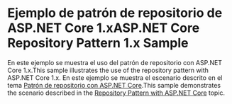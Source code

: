 # <a name="aspnet-core-repository-pattern-1x-sample"></a><span data-ttu-id="ca9d7-101">Ejemplo de patrón de repositorio de ASP.NET Core 1.x</span><span class="sxs-lookup"><span data-stu-id="ca9d7-101">ASP.NET Core Repository Pattern 1.x Sample</span></span>

<span data-ttu-id="ca9d7-102">En este ejemplo se muestra el uso del patrón de repositorio con ASP.NET Core 1.x.</span><span class="sxs-lookup"><span data-stu-id="ca9d7-102">This sample illustrates the use of the repository pattern with ASP.NET Core 1.x.</span></span> <span data-ttu-id="ca9d7-103">En este ejemplo se muestra el escenario descrito en el tema [Patrón de repositorio con ASP.NET Core](https://docs.microsoft.com/aspnet/core/fundamentals/repository-pattern).</span><span class="sxs-lookup"><span data-stu-id="ca9d7-103">This sample demonstrates the scenario described in the [Repository Pattern with ASP.NET Core](https://docs.microsoft.com/aspnet/core/fundamentals/repository-pattern) topic.</span></span>

